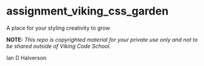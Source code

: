 assignment_viking_css_garden
============================

A place for your styling creativity to grow


**NOTE:** *This repo is copyrighted material for your private use only and not to be shared outside of Viking Code School.*

Ian D Halverson

